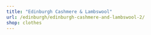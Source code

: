 ```yaml
---
title: "Edinburgh Cashmere & Lambswool"
url: /edinburgh/edinburgh-cashmere-and-lambswool-2/
shop: clothes
---
```

